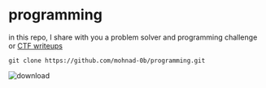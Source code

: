 # programming

in this repo, I share with you a problem solver and programming challenge or [CTF writeups](https://github.com/mohnad-0b/programming/tree/main/CTF)

```
git clone https://github.com/mohnad-0b/programming.git
```
![download](https://user-images.githubusercontent.com/75941340/187935139-fadec95d-b5d8-44be-b2e5-36ad6f6aa51c.jpg)
